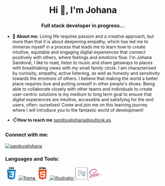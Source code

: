 <h1 align="center">Hi 👋, I'm Johana</h1>
<h3 align="center">Full stack developer in progress...</h3>

- 💬 **About me:** Living life requires passion and a creative approach, but more than that it is about deepening empathy, which has led me to immerse myself in a process that leads me to learn how to create intuitive, equitable and engaging digital experiences that connect positively with others, where feelings and emotions flow. I'm Johana Sandoval, I like to read, listen to music and share getaways to places with breathtaking views with my small family circle. I am characterised by curiosity, empathy, active listening, as well as honesty and sensitivity towards the emotions of others. I believe that making the world a better place requires love and putting oneself in other people's shoes. Being able to collaborate closely with other teams and individuals to create user-centric solutions is my medium to long term goal to ensure that digital experiences are intuitive, accessible and satisfying for the end users, often: ourselves! Come and join me on this learning journey where I will introduce you to the fantastic world of development!

- 📫**How to reach me** sandovaljohana@outlook.es

<h3 align="left">Connect with me:</h3>
<p align="left">
<a href="https://linkedin.com/in/sandovaljohana" target="blank"><img align="center" src="https://raw.githubusercontent.com/rahuldkjain/github-profile-readme-generator/master/src/images/icons/Social/linked-in-alt.svg" alt="sandovaljohana" height="30" width="40" /></a>
</p>

<h3 align="left">Languages and Tools:</h3>
<p align="left"> <a href="https://www.w3schools.com/css/" target="_blank" rel="noreferrer"> <img src="https://raw.githubusercontent.com/devicons/devicon/master/icons/css3/css3-original-wordmark.svg" alt="css3" width="40" height="40"/> </a> <a href="https://www.figma.com/" target="_blank" rel="noreferrer"> <img src="https://www.vectorlogo.zone/logos/figma/figma-icon.svg" alt="figma" width="40" height="40"/> </a> <a href="https://www.w3.org/html/" target="_blank" rel="noreferrer"> <img src="https://raw.githubusercontent.com/devicons/devicon/master/icons/html5/html5-original-wordmark.svg" alt="html5" width="40" height="40"/> </a> <a href="https://www.adobe.com/in/products/illustrator.html" target="_blank" rel="noreferrer"> <img src="https://www.vectorlogo.zone/logos/adobe_illustrator/adobe_illustrator-icon.svg" alt="illustrator" width="40" height="40"/> </a> <a href="https://www.photoshop.com/en" target="_blank" rel="noreferrer"> <img src="https://raw.githubusercontent.com/devicons/devicon/master/icons/photoshop/photoshop-line.svg" alt="photoshop" width="40" height="40"/> </a> <a href="https://sass-lang.com" target="_blank" rel="noreferrer"> <img src="https://raw.githubusercontent.com/devicons/devicon/master/icons/sass/sass-original.svg" alt="sass" width="40" height="40"/> </a> <a href="https://www.adobe.com/products/xd.html" target="_blank" rel="noreferrer"> </a> </p>

